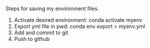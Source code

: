 Steps for saving my environment files.

1. Activate desired environment: 
	conda activate myenv
2. Export yml file in pwd: 
	conda env export > myenv.yml
3. Add and commit to git
4. Push to github

